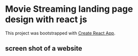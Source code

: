 # Movie Streaming landing page design with react js 

This project was bootstrapped with [Create React App](https://github.com/facebook/create-react-app).

## screen shot of a website


